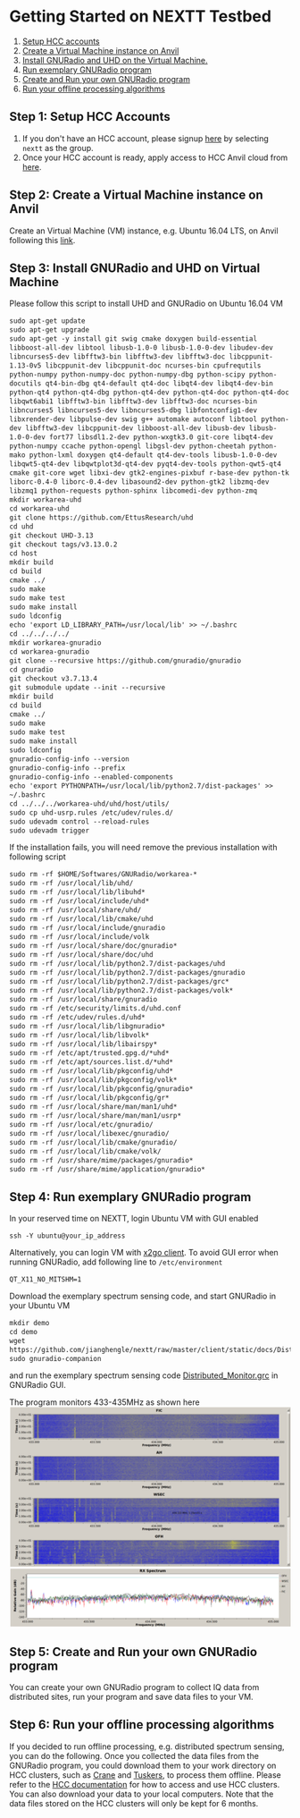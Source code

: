 # Getting Started on NEXTT Testbed

1. [Setup HCC accounts](#account)
2. [Create a Virtual Machine instance on Anvil](#anvil)
3. [Install GNURadio and UHD on the Virtual Machine.](#install)
4. [Run exemplary GNURadio program](#example)
5. [Create and Run your own GNURadio program](#program)
6. [Run your offline processing algorithms](#process)

## Step 1: Setup HCC Accounts <a name="account" class="anchor"></a>
1. If you don't have an HCC account, please signup [here](https://hcc.unl.edu/new-user-request) by selecting ```nextt``` as the group. 
2. Once your HCC account is ready, apply access to HCC Anvil cloud from [here](https://hcc.unl.edu/request-anvil-access).

## Step 2: Create a Virtual Machine instance on Anvil <a name="anvil" class="anchor"></a>
Create an Virtual Machine (VM) instance, e.g. Ubuntu 16.04 LTS, on Anvil following this [link](https://hcc-docs.unl.edu/display/HCCDOC/Anvil%3A+HCC%27s+Cloud). 

## Step 3: Install GNURadio and UHD on Virtual Machine <a name="install" class="anchor"></a>
Please follow this script to install UHD and GNURadio on Ubuntu 16.04 VM

```
sudo apt-get update
sudo apt-get upgrade
sudo apt-get -y install git swig cmake doxygen build-essential libboost-all-dev libtool libusb-1.0-0 libusb-1.0-0-dev libudev-dev libncurses5-dev libfftw3-bin libfftw3-dev libfftw3-doc libcppunit-1.13-0v5 libcppunit-dev libcppunit-doc ncurses-bin cpufrequtils python-numpy python-numpy-doc python-numpy-dbg python-scipy python-docutils qt4-bin-dbg qt4-default qt4-doc libqt4-dev libqt4-dev-bin python-qt4 python-qt4-dbg python-qt4-dev python-qt4-doc python-qt4-doc libqwt6abi1 libfftw3-bin libfftw3-dev libfftw3-doc ncurses-bin libncurses5 libncurses5-dev libncurses5-dbg libfontconfig1-dev libxrender-dev libpulse-dev swig g++ automake autoconf libtool python-dev libfftw3-dev libcppunit-dev libboost-all-dev libusb-dev libusb-1.0-0-dev fort77 libsdl1.2-dev python-wxgtk3.0 git-core libqt4-dev python-numpy ccache python-opengl libgsl-dev python-cheetah python-mako python-lxml doxygen qt4-default qt4-dev-tools libusb-1.0-0-dev libqwt5-qt4-dev libqwtplot3d-qt4-dev pyqt4-dev-tools python-qwt5-qt4 cmake git-core wget libxi-dev gtk2-engines-pixbuf r-base-dev python-tk liborc-0.4-0 liborc-0.4-dev libasound2-dev python-gtk2 libzmq-dev libzmq1 python-requests python-sphinx libcomedi-dev python-zmq
mkdir workarea-uhd
cd workarea-uhd
git clone https://github.com/EttusResearch/uhd
cd uhd
git checkout UHD-3.13
git checkout tags/v3.13.0.2
cd host
mkdir build
cd build
cmake ../
sudo make
sudo make test
sudo make install
sudo ldconfig
echo 'export LD_LIBRARY_PATH=/usr/local/lib' >> ~/.bashrc
cd ../../../../
mkdir workarea-gnuradio
cd workarea-gnuradio
git clone --recursive https://github.com/gnuradio/gnuradio
cd gnuradio
git checkout v3.7.13.4
git submodule update --init --recursive
mkdir build
cd build
cmake ../
sudo make
sudo make test
sudo make install
sudo ldconfig
gnuradio-config-info --version
gnuradio-config-info --prefix
gnuradio-config-info --enabled-components
echo 'export PYTHONPATH=/usr/local/lib/python2.7/dist-packages' >> ~/.bashrc
cd ../../../workarea-uhd/uhd/host/utils/
sudo cp uhd-usrp.rules /etc/udev/rules.d/
sudo udevadm control --reload-rules
sudo udevadm trigger

```

If the installation fails, you will need remove the previous installation with following script

```
sudo rm -rf $HOME/Softwares/GNURadio/workarea-*
sudo rm -rf /usr/local/lib/uhd/
sudo rm -rf /usr/local/lib/libuhd*
sudo rm -rf /usr/local/include/uhd*
sudo rm -rf /usr/local/share/uhd/
sudo rm -rf /usr/local/lib/cmake/uhd
sudo rm -rf /usr/local/include/gnuradio
sudo rm -rf /usr/local/include/volk
sudo rm -rf /usr/local/share/doc/gnuradio*
sudo rm -rf /usr/local/share/doc/uhd
sudo rm -rf /usr/local/lib/python2.7/dist-packages/uhd
sudo rm -rf /usr/local/lib/python2.7/dist-packages/gnuradio
sudo rm -rf /usr/local/lib/python2.7/dist-packages/grc*
sudo rm -rf /usr/local/lib/python2.7/dist-packages/volk*
sudo rm -rf /usr/local/share/gnuradio
sudo rm -rf /etc/security/limits.d/uhd.conf
sudo rm -rf /etc/udev/rules.d/uhd*
sudo rm -rf /usr/local/lib/libgnuradio*
sudo rm -rf /usr/local/lib/libvolk*
sudo rm -rf /usr/local/lib/libairspy*
sudo rm -rf /etc/apt/trusted.gpg.d/*uhd*
sudo rm -rf /etc/apt/sources.list.d/*uhd*
sudo rm -rf /usr/local/lib/pkgconfig/uhd*
sudo rm -rf /usr/local/lib/pkgconfig/volk*
sudo rm -rf /usr/local/lib/pkgconfig/gnuradio*
sudo rm -rf /usr/local/lib/pkgconfig/gr*
sudo rm -rf /usr/local/share/man/man1/uhd*
sudo rm -rf /usr/local/share/man/man1/usrp*
sudo rm -rf /usr/local/etc/gnuradio/
sudo rm -rf /usr/local/libexec/gnuradio/
sudo rm -rf /usr/local/lib/cmake/gnuradio/
sudo rm -rf /usr/local/lib/cmake/volk/
sudo rm -rf /usr/share/mime/packages/gnuradio*
sudo rm -rf /usr/share/mime/application/gnuradio*

```

## Step 4: Run exemplary GNURadio program  <a name="example" class="anchor"></a>
In your reserved time on NEXTT, login Ubuntu VM with GUI enabled
```
ssh -Y ubuntu@your_ip_address
```
Alternatively, you can login VM with [x2go client](https://hcc.unl.edu/docs/guides/anvil/connecting_to_linux_instances_using_x2go/). To avoid GUI error when running GNURadio, add following line to `/etc/environment`
```
QT_X11_NO_MITSHM=1
```

Download the exemplary spectrum sensing code, and start GNURadio in your Ubuntu VM
```
mkdir demo
cd demo
wget https://github.com/jianghengle/nextt/raw/master/client/static/docs/Distribute_Monitor.grc
sudo gnuradio-companion
```
and run the exemplary spectrum sensing code [Distributed_Monitor.grc](https://github.com/jianghengle/nextt/raw/master/client/static/docs/Distribute_Monitor.grc) in GNURadio GUI.

The program monitors 433-435MHz as shown here
![Waterfall](https://github.com/jianghengle/nextt/raw/master/client/static/docs/waterfall_433.png)
![Spectrum](https://github.com/jianghengle/nextt/raw/master/client/static/docs/spectrum_433.png)

## Step 5: Create and Run your own GNURadio program <a name="program" class="anchor"></a>
You can create your own GNURadio program to collect IQ data from distributed sites, run your program and save data files to your VM. 

## Step 6: Run your offline processing algorithms  <a name="process" class="anchor"></a>
If you decided to run offline processing, e.g. distributed spectrum sensing, you can do the following. Once you collected the data files from the GNURadio program, you could download them to your work directory on HCC clusters, such as [Crane](https://crane.unl.edu) and [Tuskers](https://tuskers.unl.edu), to process them offline. Please refer to the [HCC documentation](https://hcc-docs.unl.edu/display/HCCDOC/HCC+Documentation) for how to access and use HCC clusters. You can also download your data to your local computers. Note that the data files stored on the HCC clusters will only be kept for 6 months.
